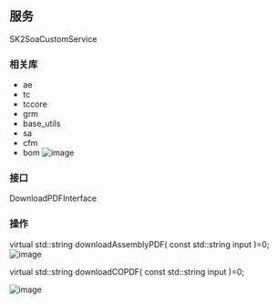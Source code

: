 ## 服务

SK2SoaCustomService

### 相关库

- ae
- tc
- tccore
- grm
- base_utils
- sa
- cfm
- bom
![image](https://github.com/AllenXDong/Hascoplm/assets/96224835/b91bf1d2-ccbe-4589-a35b-88ae2058c4bb)

### 接口

DownloadPDFInterface

### 操作

virtual std::string downloadAssemblyPDF( 
    const std::string input
     )=0;
![image](https://github.com/AllenXDong/Hascoplm/assets/96224835/ae665449-3303-40f9-a678-7b3284598281)


virtual std::string downloadCOPDF( 
    const std::string input
     )=0;

![image](https://github.com/AllenXDong/Hascoplm/assets/96224835/42fbb738-1283-4c48-8954-6a59c4155540)
